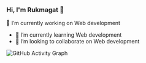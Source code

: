 ### Hi, I'm Rukmagat 👋

<!--
**sunder55/sunder55** is a ✨ _special_ ✨ repository because its `README.md` (this file) appears on your GitHub profile.
-->

 🔭 I’m currently working on Web development
- 🌱 I’m currently learning Web development
- 👯 I’m looking to collaborate on Web development

![GitHub Activity Graph](https://cdn.sunder55.com/images/cl-0-trqiv-904-gq-0-as-63-xgab-2-dm.jpg)
